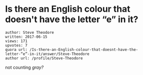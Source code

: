 # Is there an English colour that doesn't have the letter “e” in it?

	author: Steve Theodore
	written: 2017-06-15
	views: 171
	upvotes: 7
	quora url: /Is-there-an-English-colour-that-doesnt-have-the-letter-“e”-in-it/answer/Steve-Theodore
	author url: /profile/Steve-Theodore


not counting _gray?_ 

